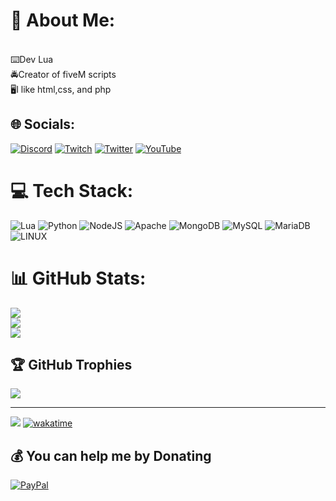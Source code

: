 # 💫 About Me:
<br>⌨️Dev Lua<br>🚔Creator of fiveM scripts<br>🖥️I like html,css, and php


## 🌐 Socials:
[![Discord](https://img.shields.io/badge/Discord-%237289DA.svg?logo=discord&logoColor=white)](https://discordapp.com/users/964940132220289185) [![Twitch](https://img.shields.io/badge/Twitch-%239146FF.svg?logo=Twitch&logoColor=white)](https://twitch.tv/yns_devvv) [![Twitter](https://img.shields.io/badge/Twitter-%231DA1F2.svg?logo=Twitter&logoColor=white)](https://twitter.com/ynsdev78) [![YouTube](https://img.shields.io/badge/YouTube-%23FF0000.svg?logo=YouTube&logoColor=white)](https://www.youtube.com/@yns_devv/videos) 

# 💻 Tech Stack:
![Lua](https://img.shields.io/badge/lua-%232C2D72.svg?style=for-the-badge&logo=lua&logoColor=white) ![Python](https://img.shields.io/badge/python-3670A0?style=for-the-badge&logo=python&logoColor=ffdd54) ![NodeJS](https://img.shields.io/badge/node.js-6DA55F?style=for-the-badge&logo=node.js&logoColor=white) ![Apache](https://img.shields.io/badge/apache-%23D42029.svg?style=for-the-badge&logo=apache&logoColor=white) ![MongoDB](https://img.shields.io/badge/MongoDB-%234ea94b.svg?style=for-the-badge&logo=mongodb&logoColor=white) ![MySQL](https://img.shields.io/badge/mysql-%2300f.svg?style=for-the-badge&logo=mysql&logoColor=white) ![MariaDB](https://img.shields.io/badge/MariaDB-003545?style=for-the-badge&logo=mariadb&logoColor=white) ![LINUX](https://img.shields.io/badge/Linux-FCC624?style=for-the-badge&logo=linux&logoColor=black)
# 📊 GitHub Stats:
![](https://github-readme-stats.vercel.app/api?username=YnSDev78&theme=dark&hide_border=false&include_all_commits=true&count_private=true)<br/>
![](https://github-readme-streak-stats.herokuapp.com/?user=YnSDev78&theme=dark&hide_border=false)<br/>
![](https://github-readme-stats.vercel.app/api/top-langs/?username=YnSDev78&theme=dark&hide_border=false&include_all_commits=true&count_private=true&layout=compact)

## 🏆 GitHub Trophies
![](https://github-profile-trophy.vercel.app/?username=YnSDev78&theme=radical&no-frame=false&no-bg=true&margin-w=4)

---
[![](https://visitcount.itsvg.in/api?id=YnSDev78&icon=0&color=0)](https://visitcount.itsvg.in)
[![wakatime](https://wakatime.com/badge/user/018d7a85-563f-4eb0-97d8-e906baef7611.svg)](https://wakatime.com/@018d7a85-563f-4eb0-97d8-e906baef7611)

  ## 💰 You can help me by Donating
  [![PayPal](https://img.shields.io/badge/PayPal-00457C?style=for-the-badge&logo=paypal&logoColor=white)](https://paypal.me/ynsdevvv) 
